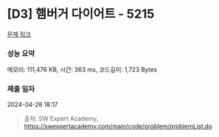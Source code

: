 # [D3] 햄버거 다이어트 - 5215 

[문제 링크](https://swexpertacademy.com/main/code/problem/problemDetail.do?contestProbId=AWT-lPB6dHUDFAVT) 

### 성능 요약

메모리: 111,476 KB, 시간: 363 ms, 코드길이: 1,723 Bytes

### 제출 일자

2024-04-28 18:17



> 출처: SW Expert Academy, https://swexpertacademy.com/main/code/problem/problemList.do